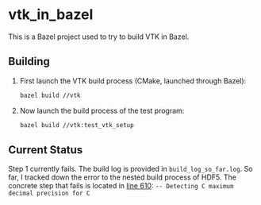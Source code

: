 # vtk_in_bazel

This is a Bazel project used to try to build VTK in Bazel.

## Building

1. First launch the VTK build process (CMake, launched through Bazel):

    ```bash
    bazel build //vtk
    ```

2. Now launch the build process of the test program:

    ```bash
    bazel build //vtk:test_vtk_setup
    ```

## Current Status

Step 1 currently fails. The build log is provided in `build_log_so_far.log`.
So far, I tracked down the error to the nested build process of HDF5.
The concrete step that fails is located in [line 610](https://github.com/jons-pf/vtk_in_bazel/blob/main/build_log_so_far.log#L610):
`-- Detecting C maximum decimal precision for C`
